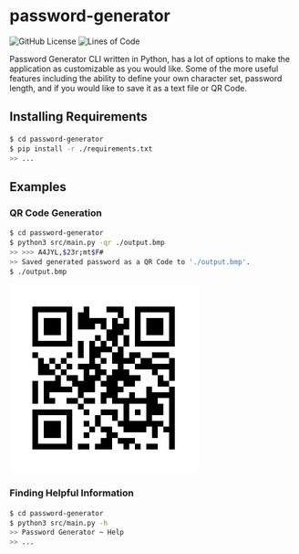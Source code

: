 # **password-generator**

![GitHub License](https://img.shields.io/github/license/c1m50c/password-generator?color=blue&style=for-the-badge)
![Lines of Code](https://img.shields.io/tokei/lines/github/c1m50c/password-generator?style=for-the-badge)

Password Generator CLI written in Python, has a lot of options to make the application as customizable as you would like. Some of the more useful features including the ability to define your own character set, password length, and if you would like to save it as a text file or QR Code.


## **Installing Requirements**
```bash
$ cd password-generator
$ pip install -r ./requirements.txt
>> ...
```


## **Examples**
### **QR Code Generation**
```bash
$ cd password-generator
$ python3 src/main.py -qr ./output.bmp
>> >>> A4JYL,$23r;mt$F#
>> Saved generated password as a QR Code to './output.bmp'.
$ ./output.bmp
```
![Generated QRCode Example](qrc_example.bmp)



### **Finding Helpful Information**
```bash
$ cd password-generator
$ python3 src/main.py -h
>> Password Generator ~ Help
>> ...
```
